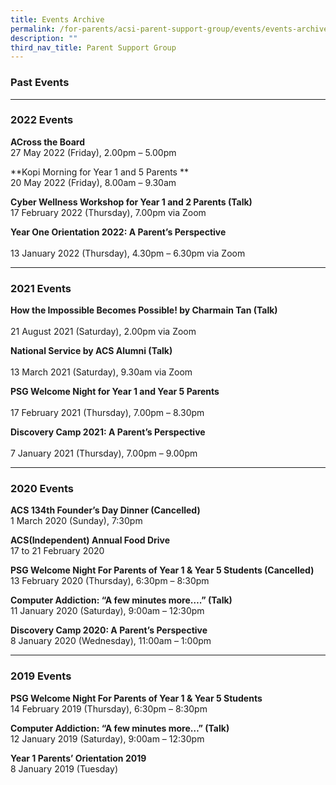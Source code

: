 ```yaml
---
title: Events Archive
permalink: /for-parents/acsi-parent-support-group/events/events-archive/
description: ""
third_nav_title: Parent Support Group
---
```

### **Past Events**

* * *

### **2022 Events**

**ACross the Board** <br> 
27 May 2022 (Friday), 2.00pm – 5.00pm

**Kopi Morning for Year 1 and 5 Parents  ** <br> 
20 May 2022 (Friday), 8.00am – 9.30am

**Cyber Wellness Workshop for Year 1 and 2 Parents (Talk)** <br> 
17 February 2022 (Thursday), 7.00pm via Zoom

**Year One Orientation 2022: A Parent’s Perspective** <br>  
13 January 2022 (Thursday), 4.30pm – 6.30pm via Zoom

* * *

### **2021 Events**

**How the Impossible Becomes Possible! by Charmain Tan (Talk)** <br>   
21 August 2021 (Saturday), 2.00pm via Zoom

**National Service by ACS Alumni (Talk)** <br>   
13 March 2021 (Saturday), 9.30am via Zoom

**PSG Welcome Night for Year 1 and Year 5 Parents** <br>  
17 February 2021 (Thursday), 7.00pm – 8.30pm

**Discovery Camp 2021: A Parent’s Perspective** <br>   
7 January 2021 (Thursday), 7.00pm – 9.00pm

* * *

### **2020 Events**

**ACS 134th Founder’s Day Dinner (Cancelled)**  <br>
1 March 2020 (Sunday), 7:30pm

**ACS(Independent) Annual Food Drive**  <br>
17 to 21 February 2020

**PSG Welcome Night For Parents of Year 1 & Year 5 Students (Cancelled)**  <br>
13 February 2020 (Thursday), 6:30pm – 8:30pm

**Computer Addiction: “A few minutes more….” (Talk)** <br>
11 January 2020 (Saturday), 9:00am – 12:30pm

**Discovery Camp 2020: A Parent’s Perspective**  <br>
8 January 2020 (Wednesday), 11:00am – 1:00pm

* * *

### **2019 Events**

**PSG Welcome Night For Parents of Year 1 & Year 5 Students**  <br>
14 February 2019 (Thursday), 6:30pm – 8:30pm

**Computer Addiction: “A few minutes more…” (Talk)** <br>
12 January 2019 (Saturday), 9:00am – 12:30pm

**Year 1 Parents’ Orientation 2019**  <br>
8 January 2019 (Tuesday)